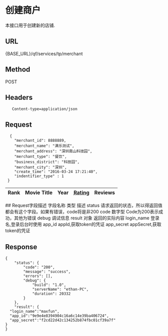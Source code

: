 # 创建商户

本接口用于创建新的店铺.

## URL
   {BASE_URL}/qf/services/tp/merchant

## Method
   POST

## Headers
```
   Content-type=application/json
```

## Request
```
  {
 	"merchant_id": 8888889,
 	"merchant_name": "满乐测试",
 	"merchant_address": "深圳南山科技园",
 	"merchant_type": "餐饮",
 	"business_district": "科技园",
 	"merchant_city": "深圳",
 	"create_time": "2016-03-24 17:21:40",
	"indentifier_type" : 1
 }
```

<table data-tablesaw-sortable>
    <thead>
        <tr>
            <!-- Default column -->
            <th data-tablesaw-sortable-col data-tablesaw-sortable-default-col>Rank</th>
            <th data-tablesaw-sortable-col>Movie Title</th>
            <th data-tablesaw-sortable-col data-sortable-numeric>Year</th>
            <th data-tablesaw-sortable-col data-sortable-numeric><abbr title="Rotten Tomato Rating">Rating</abbr></th>
            <!-- Unsortable column -->
            <th>Reviews</th>
        </tr>
    </thead>
<table>
## Request字段描述
字段名称	类型	描述
status		请求返回的状态，所以得返回值都会有这个字段。如果有错误，code将是非200
code	数字型	Code为200表示成功，其他为错误
debug		调试信息
result	对象	返回的实际内容
login_name		登录名,登录后台时使用
app_id		appId,获取token的凭证
app_secret		appSecret,获取token的凭证


## Response
```
{
	"status": {
		"code": "200",
		"message": "success",
		"errors": [],
		"debug": {
			"build": "1.0",
			"serverName": "ethan-PC",
			"duration": 20332
		}
	},
	"result": {
  "login_name":"maxfun",
  "app_id":"9e9e4e8394904c16a6c14e39ba406724",
  "app_secret":"f2cd22d42c134252b874fbc01cf39a7f"
}
}
```
